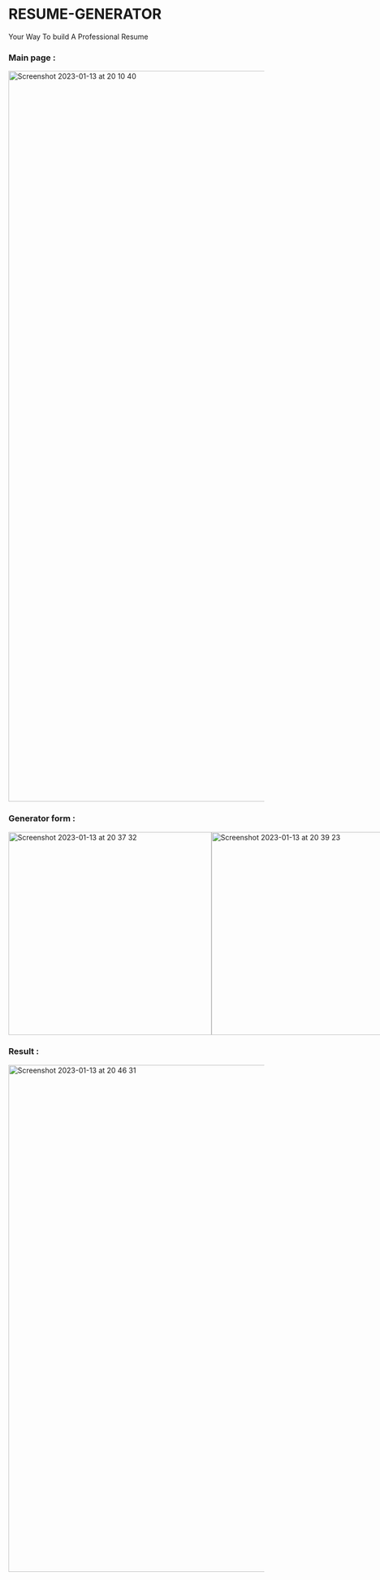 <h1>RESUME-GENERATOR</h1>

Your Way To build A Professional Resume


<h3>Main page : </h3>


<img width="1440" alt="Screenshot 2023-01-13 at 20 10 40" src="https://user-images.githubusercontent.com/94865392/212406084-9678009b-e93d-4d18-b952-1b5264693365.png">


<h3>Generator form : </h3>

<div style="display:flex;">
<img width="400" alt="Screenshot 2023-01-13 at 20 37 32" src="https://user-images.githubusercontent.com/94865392/212406311-c429026e-f876-4a85-83d6-fbd84241a5bb.png">
<img width="400" alt="Screenshot 2023-01-13 at 20 39 23" src="https://user-images.githubusercontent.com/94865392/212406317-c8b275ad-bd26-4180-b44b-6f4de61798c9.png">
</div>


<h3>Result : </h3>




<img width="999" alt="Screenshot 2023-01-13 at 20 46 31" src="https://user-images.githubusercontent.com/94865392/212406577-c0734a5f-aec5-4da1-81e6-51a6a17bab67.png">
